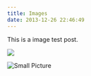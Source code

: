 ```yaml
---
title: Images
date: 2013-12-26 22:46:49
---
```


This is a image test post.

![](https://ccccooh.oss-cn-hangzhou.aliyuncs.com/img/202509010541921.png)

![Small Picture](https://placehold.co/350x150.jpg)
